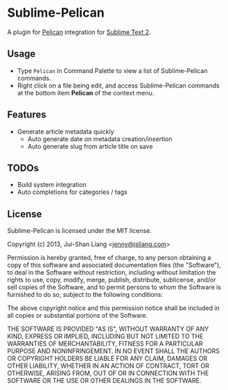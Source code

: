 # Sublime-Pelican

A plugin for [Pelican](http://getpelican.com/) integration for [Sublime Text 2](http://www.sublimetext.com/2).

## Usage

* Type `Pelican` in Command Palette to view a list of Sublime-Pelican commands.
* Right click on a file being edit, and access Sublime-Pelican commands at the bottom item **Pelican** of the context menu.

## Features

* Generate article metadata quickly
  - Auto generate date on metadata creation/insertion
  - Auto generate slug from article title on save

## TODOs

* Build system integration
* Auto completions for categories / tags

## License

Sublime-Pelican is licensed under the MIT license.

Copyright (c) 2013, Jui-Shan Liang &lt;jenny@jsliang.com&gt;

Permission is hereby granted, free of charge, to any person obtaining a copy of this software and associated documentation files (the "Software"), to deal in the Software without restriction, including without limitation the rights to use, copy, modify, merge, publish, distribute, sublicense, and/or sell copies of the Software, and to permit persons to whom the Software is furnished to do so, subject to the following conditions:

The above copyright notice and this permission notice shall be included in all copies or substantial portions of the Software.

THE SOFTWARE IS PROVIDED "AS IS", WITHOUT WARRANTY OF ANY KIND, EXPRESS OR IMPLIED, INCLUDING BUT NOT LIMITED TO THE WARRANTIES OF MERCHANTABILITY, FITNESS FOR A PARTICULAR PURPOSE AND NONINFRINGEMENT. IN NO EVENT SHALL THE AUTHORS OR COPYRIGHT HOLDERS BE LIABLE FOR ANY CLAIM, DAMAGES OR OTHER LIABILITY, WHETHER IN AN ACTION OF CONTRACT, TORT OR OTHERWISE, ARISING FROM, OUT OF OR IN CONNECTION WITH THE SOFTWARE OR THE USE OR OTHER DEALINGS IN THE SOFTWARE.
